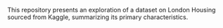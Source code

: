 This repository presents an exploration of a dataset on London Housing sourced from Kaggle, summarizing its primary characteristics.
